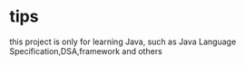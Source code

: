 # tips

this project is only for learning Java, such as Java Language Specification,DSA,framework and others